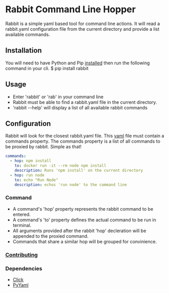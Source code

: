 # Rabbit Command Line Hopper
Rabbit is a simple yaml based tool for command line actions. It will read a rabbit.yaml configuration file from the current directory and provide a list available commands.

## Installation
You will need to have Python and Pip [installed](http://python-packaging-user-guide.readthedocs.org/en/latest/installing/#requirements-for-installing-packages) then run the following command in your cli.
  $ pip install rabbit

## Usage
- Enter 'rabbit' or 'rab' in your command line
- Rabbit must be able to find a rabbit.yaml file in the current directory.
- 'rabbit --help' will display a list of all available rabbit commands

## Configuration
Rabbit will look for the closest rabbit.yaml file. This [yaml](http://docs.ansible.com/YAMLSyntax.html) file must contain a commands property. The commands property is a list of all commands to be proxied by rabbit. Simple as that!

```yaml
commands:
  - hop: npm install
    to: docker run -it --rm node npm install
    description: Runs 'npm install' on the current directory
  - hop: run node
    to: echo "Run Node"
    description: echos 'run node' to the command line
```

### Command 
- A command's 'hop' property represents the rabbit command to be entered.
- A command's 'to' property defines the actual command to be run in terminal.  
- All arguments provided after the rabbit 'hop' decleration will be appended to the proxied command.
- Commands that share a similar hop will be grouped for convinience.

### [Contributing](CONTRIBUTING.md)


### Dependencies
- [Click](http://pyyaml.org/)
- [PyYaml](http://click.pocoo.org/)